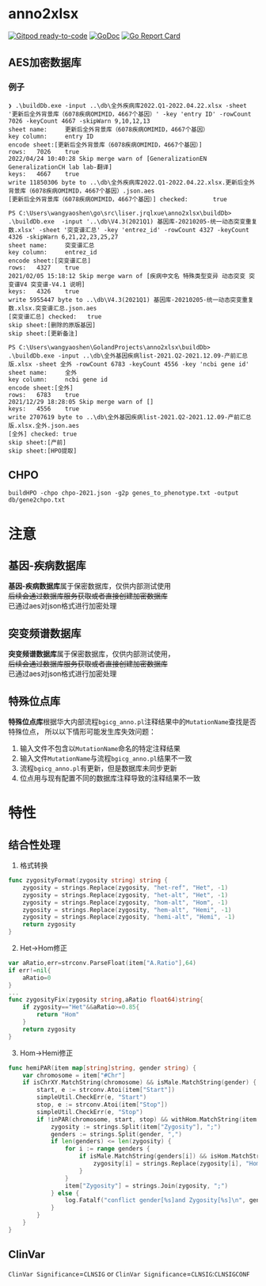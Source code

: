 
# anno2xlsx

[![Gitpod ready-to-code](https://img.shields.io/badge/Gitpod-ready--to--code-blue?logo=gitpod)](https://gitpod.io/#https://github.com/liserjrqlxue/anno2xlsx)
[![GoDoc](https://godoc.org/github.com/liserjrqlxue/anno2xlsx?status.svg)](https://pkg.go.dev/github.com/liserjrqlxue/anno2xlsx) 
[![Go Report Card](https://goreportcard.com/badge/github.com/liserjrqlxue/anno2xlsx)](https://goreportcard.com/report/github.com/liserjrqlxue/anno2xlsx)


## AES加密数据库
### 例子
```
❯ .\buildDb.exe -input ..\db\全外疾病库2022.Q1-2022.04.22.xlsx -sheet '更新后全外背景库（6078疾病OMIMID，4667个基因）' -key 'entry ID' -rowCount 7026 -keyCount 4667 -skipWarn 9,10,12,13
sheet name:     更新后全外背景库（6078疾病OMIMID，4667个基因）
key column:     entry ID
encode sheet:[更新后全外背景库（6078疾病OMIMID，4667个基因）]
rows:   7026    true
2022/04/24 10:40:28 Skip merge warn of [GeneralizationEN GeneralizationCH lab lab-翻译]
keys:   4667    true
write 11850306 byte to ..\db\全外疾病库2022.Q1-2022.04.22.xlsx.更新后全外背景库（6078疾病OMIMID，4667个基因）.json.aes
[更新后全外背景库（6078疾病OMIMID，4667个基因）] checked:       true

```

```
PS C:\Users\wangyaoshen\go\src\liser.jrqlxue\anno2xlsx\buildDb> .\buildDb.exe  -input '..\db\V4.3(2021Q1) 基因库-20210205-统一动态突变重复数.xlsx' -sheet '突变谱汇总' -key 'entrez_id' -rowCount 4327 -keyCount 4326 -skipWarn 6,21,22,23,25,27
sheet name:     突变谱汇总
key column:     entrez_id
encode sheet:[突变谱汇总]
rows:   4327    true
2021/02/05 15:18:12 Skip merge warn of [疾病中文名 特殊类型变异 动态突变 突变谱V4 突变谱-V4.1 说明]
keys:   4326    true
write 5955447 byte to ..\db\V4.3(2021Q1) 基因库-20210205-统一动态突变重复数.xlsx.突变谱汇总.json.aes
[突变谱汇总] checked:   true
skip sheet:[删除的原版基因]
skip sheet:[更新备注]

```

```
PS C:\Users\wangyaoshen\GolandProjects\anno2xlsx\buildDb> .\buildDb.exe -input ..\db\全外基因疾病list-2021.Q2-2021.12.09-产前汇总版.xlsx -sheet 全外 -rowCount 6783 -keyCount 4556 -key 'ncbi gene id'
sheet name:     全外
key column:     ncbi gene id
encode sheet:[全外]
rows:   6783    true
2021/12/29 18:28:05 Skip merge warn of []
keys:   4556    true
write 2707619 byte to ..\db\全外基因疾病list-2021.Q2-2021.12.09-产前汇总版.xlsx.全外.json.aes
[全外] checked: true
skip sheet:[产前]
skip sheet:[HPO提取]
```

## CHPO

```shell
buildHPO -chpo chpo-2021.json -g2p genes_to_phenotype.txt -output db/gene2chpo.txt
```

# 注意

## 基因-疾病数据库

**基因-疾病数据库**属于保密数据库，仅供内部测试使用  
~~后续会通过数据库服务获取或者直接创建加密数据库~~  
已通过aes对json格式进行加密处理

## 突变频谱数据库
**突变频谱数据库**属于保密数据库，仅供内部测试使用，  
~~后续会通过数据库服务获取或者直接创建加密数据库~~  
已通过aes对json格式进行加密处理

## 特殊位点库
**特殊位点库**根据华大内部流程`bgicg_anno.pl`注释结果中的`MutationName`查找是否特殊位点，
所以以下情形可能发生库失效问题：
1. 输入文件不包含以`MutationName`命名的特定注释结果
2. 输入文件`MutationName`与流程`bgicg_anno.pl`结果不一致
3. 流程`bgicg_anno.pl`有更新，但是数据库未同步更新
4. 位点用与现有配置不同的数据库注释导致的注释结果不一致

# 特性
## 结合性处理
1. 格式转换
```go
func zygosityFormat(zygosity string) string {
	zygosity = strings.Replace(zygosity, "het-ref", "Het", -1)
	zygosity = strings.Replace(zygosity, "het-alt", "Het", -1)
	zygosity = strings.Replace(zygosity, "hom-alt", "Hom", -1)
	zygosity = strings.Replace(zygosity, "hem-alt", "Hemi", -1)
	zygosity = strings.Replace(zygosity, "hemi-alt", "Hemi", -1)
	return zygosity
}
```
2. Het->Hom修正
```go
var aRatio,err=strconv.ParseFloat(item["A.Ratio"],64)
if err!=nil{
    aRatio=0
}
...
func zygosityFix(zygosity string,aRatio float64)string{
	if zygosity=="Het"&&aRatio>=0.85{
		return "Hom"
	}
	return zygosity
}
```
3. Hom->Hemi修正
```go
func hemiPAR(item map[string]string, gender string) {
	var chromosome = item["#Chr"]
	if isChrXY.MatchString(chromosome) && isMale.MatchString(gender) {
		start, e := strconv.Atoi(item["Start"])
		simpleUtil.CheckErr(e, "Start")
		stop, e := strconv.Atoi(item["Stop"])
		simpleUtil.CheckErr(e, "Stop")
		if !inPAR(chromosome, start, stop) && withHom.MatchString(item["Zygosity"]) {
			zygosity := strings.Split(item["Zygosity"], ";")
			genders := strings.Split(gender, ",")
			if len(genders) <= len(zygosity) {
				for i := range genders {
					if isMale.MatchString(genders[i]) && isHom.MatchString(zygosity[i]) {
						zygosity[i] = strings.Replace(zygosity[i], "Hom", "Hemi", 1)
					}
				}
				item["Zygosity"] = strings.Join(zygosity, ";")
			} else {
				log.Fatalf("conflict gender[%s]and Zygosity[%s]\n", gender, item["Zygosity"])
			}
		}
	}
}
```
## ClinVar
`ClinVar Significance`=`CLNSIG`
or
`ClinVar Significance`=`CLNSIG`:`CLNSIGCONF`
